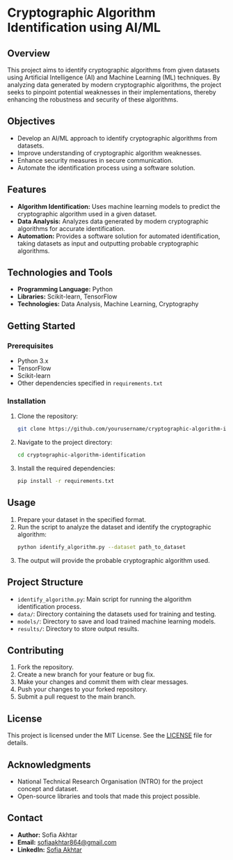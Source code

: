 # Cryptographic Algorithm Identification using AI/ML

## Overview

This project aims to identify cryptographic algorithms from given datasets using Artificial Intelligence (AI) and Machine Learning (ML) techniques. By analyzing data generated by modern cryptographic algorithms, the project seeks to pinpoint potential weaknesses in their implementations, thereby enhancing the robustness and security of these algorithms.

## Objectives

- Develop an AI/ML approach to identify cryptographic algorithms from datasets.
- Improve understanding of cryptographic algorithm weaknesses.
- Enhance security measures in secure communication.
- Automate the identification process using a software solution.

## Features

- **Algorithm Identification:** Uses machine learning models to predict the cryptographic algorithm used in a given dataset.
- **Data Analysis:** Analyzes data generated by modern cryptographic algorithms for accurate identification.
- **Automation:** Provides a software solution for automated identification, taking datasets as input and outputting probable cryptographic algorithms.

## Technologies and Tools

- **Programming Language:** Python
- **Libraries:** Scikit-learn, TensorFlow
- **Technologies:** Data Analysis, Machine Learning, Cryptography

## Getting Started

### Prerequisites

- Python 3.x
- TensorFlow
- Scikit-learn
- Other dependencies specified in `requirements.txt`

### Installation

1. Clone the repository:
    ```bash
    git clone https://github.com/yourusername/cryptographic-algorithm-identification.git
    ```
2. Navigate to the project directory:
    ```bash
    cd cryptographic-algorithm-identification
    ```
3. Install the required dependencies:
    ```bash
    pip install -r requirements.txt
    ```

## Usage

1. Prepare your dataset in the specified format.
2. Run the script to analyze the dataset and identify the cryptographic algorithm:
    ```bash
    python identify_algorithm.py --dataset path_to_dataset
    ```
3. The output will provide the probable cryptographic algorithm used.

## Project Structure

- `identify_algorithm.py`: Main script for running the algorithm identification process.
- `data/`: Directory containing the datasets used for training and testing.
- `models/`: Directory to save and load trained machine learning models.
- `results/`: Directory to store output results.

## Contributing

1. Fork the repository.
2. Create a new branch for your feature or bug fix.
3. Make your changes and commit them with clear messages.
4. Push your changes to your forked repository.
5. Submit a pull request to the main branch.

## License

This project is licensed under the MIT License. See the [LICENSE](LICENSE) file for details.

## Acknowledgments

- National Technical Research Organisation (NTRO) for the project concept and dataset.
- Open-source libraries and tools that made this project possible.

## Contact

- **Author:** Sofia Akhtar
- **Email:** sofiaakhtar864@gmail.com
- **LinkedIn:** [Sofia Akhtar](https://www.linkedin.com/in/sofia-akhtar-1a72a7251/)
